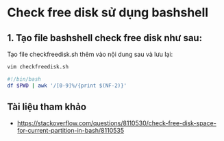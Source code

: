 # Check free disk sử dụng bashshell
## 1. Tạo file bashshell check free disk như sau:
Tạo file checkfreedisk.sh thêm vào nội dung sau và lưu lại:
```sh
vim checkfreedisk.sh
```
```sh
#!/bin/bash
df $PWD | awk '/[0-9]%/{print $(NF-2)}'
```
## Tài liệu tham khảo
- https://stackoverflow.com/questions/8110530/check-free-disk-space-for-current-partition-in-bash/8110535
